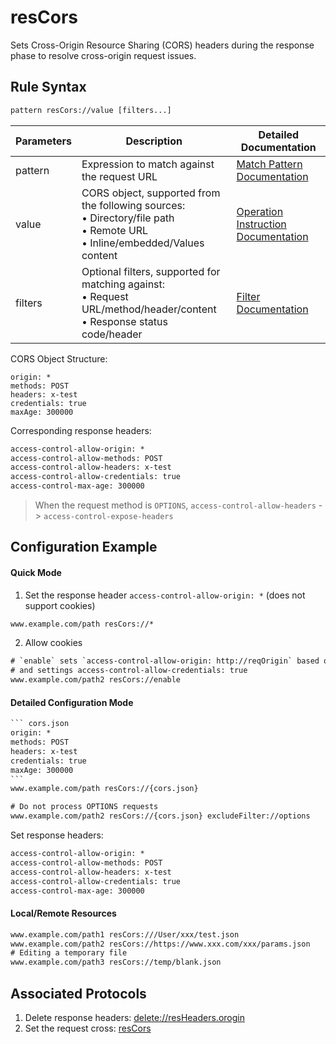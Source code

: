 # resCors
Sets Cross-Origin Resource Sharing (CORS) headers during the response phase to resolve cross-origin request issues.

## Rule Syntax
``` txt
pattern resCors://value [filters...]
```

| Parameters | Description | Detailed Documentation |
| ------- | ------------------------------------------------------------ | ------------------------- |
| pattern | Expression to match against the request URL | [Match Pattern Documentation](./pattern) |
| value | CORS object, supported from the following sources:<br/>• Directory/file path<br/>• Remote URL<br/>• Inline/embedded/Values content | [Operation Instruction Documentation](./operation) |
| filters | Optional filters, supported for matching against:<br/>• Request URL/method/header/content<br/>• Response status code/header | [Filter Documentation](./filters) |

CORS Object Structure:
``` text
origin: *
methods: POST
headers: x-test
credentials: true
maxAge: 300000
```

Corresponding response headers:

``` txt
access-control-allow-origin: *
access-control-allow-methods: POST
access-control-allow-headers: x-test
access-control-allow-credentials: true
access-control-max-age: 300000
```
> When the request method is `OPTIONS`, `access-control-allow-headers` -> `access-control-expose-headers`

## Configuration Example
#### Quick Mode
1. Set the response header `access-control-allow-origin: *` (does not support cookies)
``` txt
www.example.com/path resCors://*
```
2. Allow cookies
``` txt
# `enable` sets `access-control-allow-origin: http://reqOrigin` based on the request header `origin`
# and settings access-control-allow-credentials: true
www.example.com/path2 resCors://enable
```

#### Detailed Configuration Mode
```` txt
``` cors.json
origin: *
methods: POST
headers: x-test
credentials: true
maxAge: 300000
```
www.example.com/path resCors://{cors.json}

# Do not process OPTIONS requests
www.example.com/path2 resCors://{cors.json} excludeFilter://options
````
Set response headers:
``` txt
access-control-allow-origin: *
access-control-allow-methods: POST
access-control-allow-headers: x-test
access-control-allow-credentials: true
access-control-max-age: 300000
```
#### Local/Remote Resources

```` txt
www.example.com/path1 resCors:///User/xxx/test.json
www.example.com/path2 resCors://https://www.xxx.com/xxx/params.json
# Editing a temporary file
www.example.com/path3 resCors://temp/blank.json
````

## Associated Protocols
1. Delete response headers: [delete://resHeaders.orogin](./delete)
2. Set the request cross: [resCors](./resCors)
